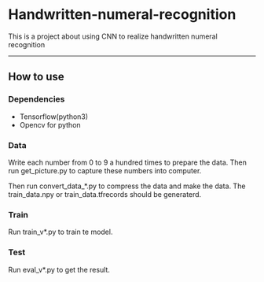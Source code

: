 # Handwritten-numeral-recognition
This is a project about using CNN to realize handwritten numeral recognition

---
## How to use

### Dependencies
* Tensorflow(python3)
* Opencv for python

### Data

Write each number from 0 to 9 a hundred times to prepare the data. Then run get_picture.py to capture these numbers into computer.

Then run convert_data_*.py to compress the data and make the data. The train_data.npy or train_data.tfrecords should be generaterd.

### Train

Run train_v*.py to train te model.

### Test

Run eval_v*.py to get the result.
